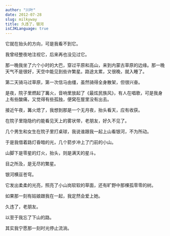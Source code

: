 ```yaml
---
author: "川叶"
date: 2012-07-28
slug: milkyway
title: 久违了，银河
isCJKLanguage: true
---
```


它就在抬头的方向，可是我看不到它。

我曾经整夜地注视它，后来再也没见过它。

那一晚我坐了六个小时的大巴，穿过平原和高山，来到内蒙古草原的边缘。那一晚天气不是很好，天空中能见到些许繁星。路途太累，又很晚，就入睡了。

<!--more-->

第二天骑马过草原，第一次信马由缰，虽然骑得全身散架，但很兴奋。

是夜，院子里燃起了篝火，音响里放起了《最炫民族风》，有人在唱歌，可是我身上有些酸痛，又觉得有些孤独，便窝在屋里没有出去。

接近午夜，篝火熄了，我想到那是一个无月夜，抬头看天，应有收获。

在院子里隐隐约约能看见天上的雾状带，老朋友，好久不见了。

几个男生和女生在院子里打桌球，我说谁跟我一起上山看银河，不为所动。

于是我借着路灯昏暗的光，几个箭步冲上了门前的小山。

山脚下是零星的灯火，抬头，则是满天的星斗。

目之所及，是无尽的繁星。

银河横亘苍穹。

它发出柔柔的光亮，照亮了小山岗软软的草面，还有旷野中那棵孤零零的树。

如果那一刻有姑娘跟我在一起，我定然会爱上她。

久违了，老朋友。

以至于我忘了下山的路。

其实我宁愿那一刻时光停止流淌。